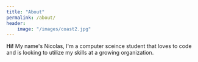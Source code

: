 ```yaml
---
title: "About"
permalink: /about/
header:
    image: "/images/coast2.jpg"
---
```


**Hi!** My name's Nicolas, I'm a computer sceince student that loves to code and is looking to utilize my skills at a growing organization. 